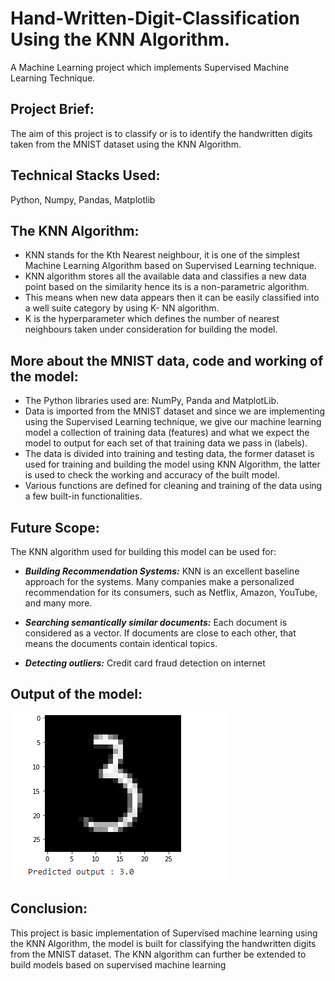 # Hand-Written-Digit-Classification Using the KNN Algorithm.
A Machine Learning project which implements Supervised Machine Learning Technique.

## Project Brief:
The aim of this project is to classify or is to identify the handwritten digits taken from the MNIST dataset using the KNN Algorithm.

## Technical Stacks Used:
Python, Numpy, Pandas, Matplotlib 

## The KNN Algorithm:
* KNN stands for the Kth Nearest neighbour, it is one of the simplest Machine Learning Algorithm based on Supervised Learning technique.
* KNN algorithm stores all the available data and classifies a new data point based on the similarity hence its is a non-parametric algorithm.
* This means when new data appears then it can be easily classified into a well suite category by using K- NN algorithm. 
* K is the hyperparameter which defines the number of nearest neighbours taken under consideration for building the model.

## More about the MNIST data, code and working of the model:
* The Python libraries used are: NumPy, Panda and MatplotLib.
* Data is imported from the MNIST dataset and since we are implementing using the Supervised Learning technique, we give our machine learning model a collection of training data (features) and what we expect the model to output for each set of that training data we pass in (labels).
* The data is divided into training and testing data, the former dataset is used for training and building the model using KNN Algorithm, the latter is used to check the working and accuracy of the built model.
* Various functions are defined for cleaning and training of the data using a few built-in functionalities. 

## Future Scope:
 The KNN algorithm used for building this model can be used for: 
* ***Building Recommendation Systems:***
   KNN is an excellent baseline approach for the systems. 
   Many companies make a personalized recommendation for its consumers, such as Netflix, Amazon, YouTube, and many more.
   
* ***Searching semantically similar documents:***
   Each document is considered as a vector. If documents are close to each other, that means the documents contain identical topics.
   
* ***Detecting outliers:***
    Credit card fraud detection on internet 
    
    
## Output of the model:
<img src ="https://github.com/sai-pallavi-2003/Hand-Written-Digit-Classification/blob/main/Screenshot%20(877).png">

## Conclusion:

This project is basic implementation of Supervised machine learning using the KNN Algorithm, the model is built for classifying the handwritten digits from the MNIST dataset. The KNN algorithm can further be extended to build models based on supervised machine learning 


